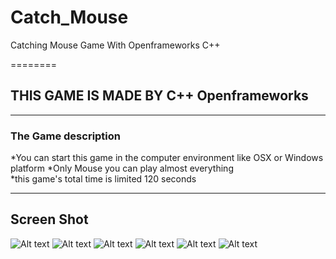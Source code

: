 # Catch_Mouse
Catching Mouse Game With Openframeworks C++

========

## THIS GAME IS MADE BY C++ Openframeworks

--------------

### The Game description

*You can start this game in the computer environment like OSX or Windows platform
*Only Mouse you can play almost everything  
*this game's total time is limited 120 seconds


---------------------------------------

## Screen Shot

![Alt text](/image/1.png)
![Alt text](/image/2.png)
![Alt text](/image/3.png)
![Alt text](/image/4.png)
![Alt text](/image/5.png)
![Alt text](/image/6.png)
